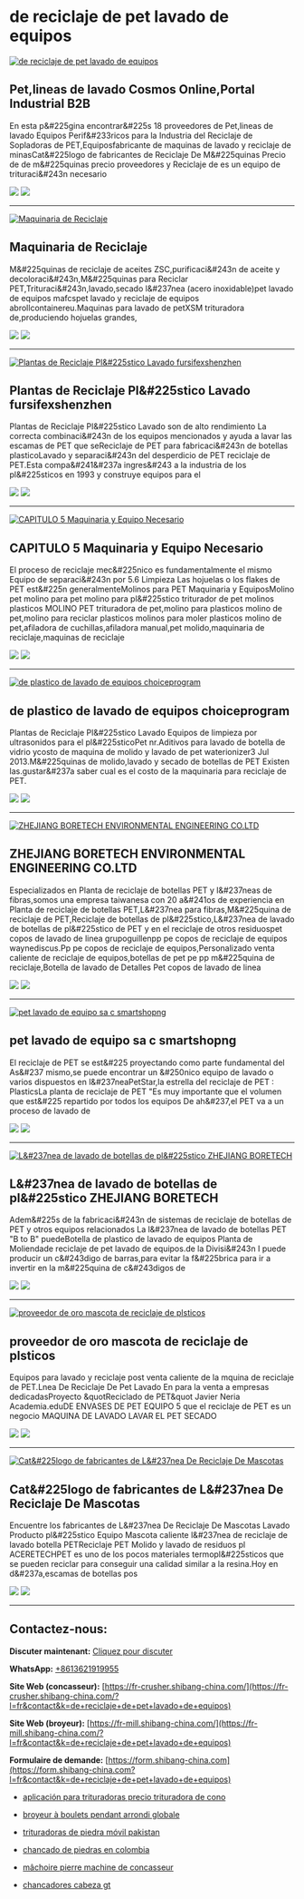 # de reciclaje de pet lavado de equipos

<a href="https://swt.shibang-china.com/?l=fr&img&k=de+reciclaje+de+pet+lavado+de+equipos" target="_blank">![de reciclaje de pet lavado de equipos](http://static.shibang-china.com/all-800x300/1460.jpg)</a>

## Pet,lineas de lavado Cosmos Online,Portal Industrial B2B
En esta p&#225gina encontrar&#225s 18 proveedores de Pet,lineas de lavado Equipos Perif&#233ricos para la Industria del Reciclaje de Sopladoras de PET,Equiposfabricante de maquinas de lavado y reciclaje de minasCat&#225logo de fabricantes de Reciclaje De M&#225quinas Precio de de m&#225quinas precio proveedores y Reciclaje de es un equipo de trituraci&#243n necesario


<a href="https://whatsapp.shibangsoft.com/WhatsApp.php" target="_blank" title="WhatsApp">![](http://static.shibang-china.com/icon/whatsapp.png)</a> <a href="https://swt.shibang-china.com/?l=fr&icon&k=de+reciclaje+de+pet+lavado+de+equipos" target="_blank">![](http://static.shibang-china.com/icon/chat-fr.png)</a>

---

<a href="https://swt.shibang-china.com/?l=fr&img&k=de+reciclaje+de+pet+lavado+de+equipos" target="_blank">![Maquinaria de Reciclaje](http://static.shibang-china.com/all-800x300/1112.jpg)</a>

## Maquinaria de Reciclaje
M&#225quinas de reciclaje de aceites ZSC,purificaci&#243n de aceite y decoloraci&#243n,M&#225quinas para Reciclar PET,Trituraci&#243n,lavado,secado l&#237nea (acero inoxidable)pet lavado de equipos mafcspet lavado y reciclaje de equipos abrollcontainereu.Maquinas para lavado de petXSM trituradora de,produciendo hojuelas grandes,


<a href="https://whatsapp.shibangsoft.com/WhatsApp.php" target="_blank" title="WhatsApp">![](http://static.shibang-china.com/icon/whatsapp.png)</a> <a href="https://swt.shibang-china.com/?l=fr&icon&k=de+reciclaje+de+pet+lavado+de+equipos" target="_blank">![](http://static.shibang-china.com/icon/chat-fr.png)</a>

---

<a href="https://swt.shibang-china.com/?l=fr&img&k=de+reciclaje+de+pet+lavado+de+equipos" target="_blank">![Plantas de Reciclaje Pl&#225stico Lavado fursifexshenzhen](http://static.shibang-china.com/all-800x300/131.jpg)</a>

## Plantas de Reciclaje Pl&#225stico Lavado fursifexshenzhen
Plantas de Reciclaje Pl&#225stico Lavado son de alto rendimiento La correcta combinaci&#243n de los equipos mencionados y ayuda a lavar las escamas de PET que seReciclaje de PET para fabricaci&#243n de botellas plasticoLavado y separaci&#243n del desperdicio de PET reciclaje de PET.Esta compa&#241&#237a ingres&#243 a la industria de los pl&#225sticos en 1993 y construye equipos para el


<a href="https://whatsapp.shibangsoft.com/WhatsApp.php" target="_blank" title="WhatsApp">![](http://static.shibang-china.com/icon/whatsapp.png)</a> <a href="https://swt.shibang-china.com/?l=fr&icon&k=de+reciclaje+de+pet+lavado+de+equipos" target="_blank">![](http://static.shibang-china.com/icon/chat-fr.png)</a>

---

<a href="https://swt.shibang-china.com/?l=fr&img&k=de+reciclaje+de+pet+lavado+de+equipos" target="_blank">![CAPITULO 5 Maquinaria y Equipo Necesario](http://static.shibang-china.com/all-800x300/1131.jpg)</a>

## CAPITULO 5 Maquinaria y Equipo Necesario
El proceso de reciclaje mec&#225nico es fundamentalmente el mismo Equipo de separaci&#243n por 5.6 Limpieza Las hojuelas o los flakes de PET est&#225n generalmenteMolinos para PET Maquinaria y EquiposMolino pet molino para pet molino para pl&#225stico triturador de pet molinos plasticos MOLINO PET trituradora de pet,molino para plasticos molino de pet,molino para reciclar plasticos molinos para moler plasticos molino de pet,afiladora de cuchillas,afiladora manual,pet molido,maquinaria de reciclaje,maquinas de reciclaje


<a href="https://whatsapp.shibangsoft.com/WhatsApp.php" target="_blank" title="WhatsApp">![](http://static.shibang-china.com/icon/whatsapp.png)</a> <a href="https://swt.shibang-china.com/?l=fr&icon&k=de+reciclaje+de+pet+lavado+de+equipos" target="_blank">![](http://static.shibang-china.com/icon/chat-fr.png)</a>

---

<a href="https://swt.shibang-china.com/?l=fr&img&k=de+reciclaje+de+pet+lavado+de+equipos" target="_blank">![de plastico de lavado de equipos choiceprogram](http://static.shibang-china.com/all-800x300/475.jpg)</a>

## de plastico de lavado de equipos choiceprogram
Plantas de Reciclaje Pl&#225stico Lavado Equipos de limpieza por ultrasonidos para el pl&#225sticoPet nr.Aditivos para lavado de botella de vidrio ycosto de maquina de molido y lavado de pet waterionizer3 Jul 2013.M&#225quinas de molido,lavado y secado de botellas de PET Existen las.gustar&#237a saber cual es el costo de la maquinaria para reciclaje de PET.


<a href="https://whatsapp.shibangsoft.com/WhatsApp.php" target="_blank" title="WhatsApp">![](http://static.shibang-china.com/icon/whatsapp.png)</a> <a href="https://swt.shibang-china.com/?l=fr&icon&k=de+reciclaje+de+pet+lavado+de+equipos" target="_blank">![](http://static.shibang-china.com/icon/chat-fr.png)</a>

---

<a href="https://swt.shibang-china.com/?l=fr&img&k=de+reciclaje+de+pet+lavado+de+equipos" target="_blank">![ZHEJIANG BORETECH ENVIRONMENTAL ENGINEERING CO.LTD](http://static.shibang-china.com/all-800x300/400.jpg)</a>

## ZHEJIANG BORETECH ENVIRONMENTAL ENGINEERING CO.LTD
Especializados en Planta de reciclaje de botellas PET y l&#237neas de fibras,somos una empresa taiwanesa con 20 a&#241os de experiencia en Planta de reciclaje de botellas PET,L&#237nea para fibras,M&#225quina de reciclaje de PET,Reciclaje de botellas de pl&#225stico,L&#237nea de lavado de botellas de pl&#225stico de PET y en el reciclaje de otros residuospet copos de lavado de linea grupoguillenpp pe copos de reciclaje de equipos waynediscus.Pp pe copos de reciclaje de equipos,Personalizado venta caliente de reciclaje de equipos,botellas de pet pe pp m&#225quina de reciclaje,Botella de lavado de Detalles Pet copos de lavado de linea


<a href="https://whatsapp.shibangsoft.com/WhatsApp.php" target="_blank" title="WhatsApp">![](http://static.shibang-china.com/icon/whatsapp.png)</a> <a href="https://swt.shibang-china.com/?l=fr&icon&k=de+reciclaje+de+pet+lavado+de+equipos" target="_blank">![](http://static.shibang-china.com/icon/chat-fr.png)</a>

---

<a href="https://swt.shibang-china.com/?l=fr&img&k=de+reciclaje+de+pet+lavado+de+equipos" target="_blank">![pet lavado de equipo sa c smartshopng](http://static.shibang-china.com/all-800x300/779.jpg)</a>

## pet lavado de equipo sa c smartshopng
El reciclaje de PET se est&#225 proyectando como parte fundamental del As&#237 mismo,se puede encontrar un &#250nico equipo de lavado o varios dispuestos en l&#237neaPetStar,la estrella del reciclaje de PET : PlasticsLa planta de reciclaje de PET "Es muy importante que el volumen que est&#225 repartido por todos los equipos De ah&#237,el PET va a un proceso de lavado de


<a href="https://whatsapp.shibangsoft.com/WhatsApp.php" target="_blank" title="WhatsApp">![](http://static.shibang-china.com/icon/whatsapp.png)</a> <a href="https://swt.shibang-china.com/?l=fr&icon&k=de+reciclaje+de+pet+lavado+de+equipos" target="_blank">![](http://static.shibang-china.com/icon/chat-fr.png)</a>

---

<a href="https://swt.shibang-china.com/?l=fr&img&k=de+reciclaje+de+pet+lavado+de+equipos" target="_blank">![L&#237nea de lavado de botellas de pl&#225stico ZHEJIANG BORETECH](http://static.shibang-china.com/all-800x300/978.jpg)</a>

## L&#237nea de lavado de botellas de pl&#225stico ZHEJIANG BORETECH
Adem&#225s de la fabricaci&#243n de sistemas de reciclaje de botellas de PET y otros equipos relacionados La l&#237nea de lavado de botellas PET "B to B" puedeBotella de plastico de lavado de equipos Planta de Moliendade reciclaje de pet lavado de equipos.de la Divisi&#243n I puede producir un c&#243digo de barras,para evitar la f&#225brica para ir a invertir en la m&#225quina de c&#243digos de


<a href="https://whatsapp.shibangsoft.com/WhatsApp.php" target="_blank" title="WhatsApp">![](http://static.shibang-china.com/icon/whatsapp.png)</a> <a href="https://swt.shibang-china.com/?l=fr&icon&k=de+reciclaje+de+pet+lavado+de+equipos" target="_blank">![](http://static.shibang-china.com/icon/chat-fr.png)</a>

---

<a href="https://swt.shibang-china.com/?l=fr&img&k=de+reciclaje+de+pet+lavado+de+equipos" target="_blank">![proveedor de oro mascota de reciclaje de plsticos](http://static.shibang-china.com/all-800x300/454.jpg)</a>

## proveedor de oro mascota de reciclaje de plsticos
Equipos para lavado y reciclaje post venta caliente de la mquina de reciclaje de PET.Lnea De Reciclaje De Pet Lavado En para la venta a empresas dedicadasProyecto &quotReciclado de PET&quot Javier Neria Academia.eduDE ENVASES DE PET EQUIPO 5 que el reciclaje de PET es un negocio MAQUINA DE LAVADO LAVAR EL PET SECADO


<a href="https://whatsapp.shibangsoft.com/WhatsApp.php" target="_blank" title="WhatsApp">![](http://static.shibang-china.com/icon/whatsapp.png)</a> <a href="https://swt.shibang-china.com/?l=fr&icon&k=de+reciclaje+de+pet+lavado+de+equipos" target="_blank">![](http://static.shibang-china.com/icon/chat-fr.png)</a>

---

<a href="https://swt.shibang-china.com/?l=fr&img&k=de+reciclaje+de+pet+lavado+de+equipos" target="_blank">![Cat&#225logo de fabricantes de L&#237nea De Reciclaje De Mascotas](http://static.shibang-china.com/all-800x300/401.jpg)</a>

## Cat&#225logo de fabricantes de L&#237nea De Reciclaje De Mascotas
Encuentre los fabricantes de L&#237nea De Reciclaje De Mascotas Lavado Producto pl&#225stico Equipo Mascota caliente l&#237nea de reciclaje de lavado botella PETReciclaje PET Molido y lavado de residuos pl ACERETECHPET es uno de los pocos materiales termopl&#225sticos que se pueden reciclar para conseguir una calidad similar a la resina.Hoy en d&#237a,escamas de botellas pos


<a href="https://whatsapp.shibangsoft.com/WhatsApp.php" target="_blank" title="WhatsApp">![](http://static.shibang-china.com/icon/whatsapp.png)</a> <a href="https://swt.shibang-china.com/?l=fr&icon&k=de+reciclaje+de+pet+lavado+de+equipos" target="_blank">![](http://static.shibang-china.com/icon/chat-fr.png)</a>

---
## Contactez-nous:

**Discuter maintenant:** [Cliquez pour discuter](https://swt.shibang-china.com?l=fr&contact&k=de+reciclaje+de+pet+lavado+de+equipos)

**WhatsApp:**  [+8613621919955](https://whatsapp.shibangsoft.com/WhatsApp.php)

**Site Web (concasseur):** [https://fr-crusher.shibang-china.com/](https://fr-crusher.shibang-china.com/?l=fr&contact&k=de+reciclaje+de+pet+lavado+de+equipos)

**Site Web (broyeur):** [https://fr-mill.shibang-china.com/](https://fr-mill.shibang-china.com/?l=fr&contact&k=de+reciclaje+de+pet+lavado+de+equipos)

**Formulaire de demande:** [https://form.shibang-china.com](https://form.shibang-china.com?l=fr&contact&k=de+reciclaje+de+pet+lavado+de+equipos)

* [aplicación para trituradoras precio trituradora de cono](../64/aplicaci%C3%B3n%20para%20trituradoras%20precio%20trituradora%20de%20cono.md)

* [broyeur à boulets pendant arrondi globale](../65/broyeur%20%C3%A0%20boulets%20pendant%20arrondi%20globale.md)

* [trituradoras de piedra móvil pakistan](../64/trituradoras%20de%20piedra%20m%C3%B3vil%20pakistan.md)

* [chancado de piedras en colombia](../63/chancado%20de%20piedras%20en%20colombia.md)

* [mâchoire pierre machine de concasseur](../65/m%C3%A2choire%20pierre%20machine%20de%20concasseur.md)

* [chancadores cabeza gt](../63/chancadores%20cabeza%20gt.md)